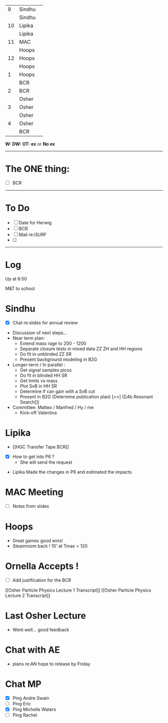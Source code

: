 
|     |        |     |
| --- | ------ | --- |
| 9   | Sindhu |     |
|     | Sindhu |     |
| 10  | Lipika |     |
|     | Lipika |     |
| 11  | MAC    |     |
|     | Hoops  |     |
| 12  | Hoops  |     |
|     | Hoops  |     |
| 1   | Hoops  |     |
|     | BCR    |     |
| 2   | BCR    |     |
|     | Osher  |     |
| 3   | Osher  |     |
|     | Osher  |     |
| 4   | Osher  |     |
|     | BCR    |     |

**W:**
**DW:**
**OT:**
**ex** or **No ex**

---
# The ONE thing: 
- [ ] BCR

---
# To Do

- [ ] Date for Herwig
- [ ] BCR
- [ ] Mail re:iSURF
- [ ] 

---

# Log

Up at 6:50 

M&T to school

# Sindhu
- [x] Chat re:slides for annual review
- Discussion of next steps...
- Near term plan:
	- Extend mass rage to 200 - 1200 
	- Separate closure tests in mixed data ZZ ZH and HH regions
	- Do fit in unblinded ZZ SR
	- Present background modeling in B2G
- Longer-term / In parallel :
	- Get signal samples picos
	- Do fit in blinded HH SR
	- Get limits vs mass
	- Plot SvB in HH SR
	- Determine if can gain with a SvB cut
	- Present in B2G (Determine publication plan)
[>>] ([[4b Resonant Search]])
- Committee:  Matteo / Manfred / Hy / me 
	- Kick-off Valentina


# Lipika
- [[HGC Transfer Tape BCR]]
- [x] How to get into P6 ?
	- She will send the request
- Lipika Made the changes in P6 and estimated the impacts

# MAC Meeting
- [ ] Notes from slides

# Hoops
- Great games good wins! 
- Steamroom back ! 10' at Tmax = 120

# Ornella Accepts ! 

- [ ] Add justification for the BCR

[[Osher Particle Physics Lecture 1 Transcript]]
[[Osher Particle Physics Lecture 2 Transcript]]

# Last Osher Lecture
- Went well... good feedback

# Chat with AE
- plans re:AN hope to release by Friday

# Chat MP
- [x] Ping Andre Swain
- [ ] Ping Eric
- [x] Ping Michelle Waters
- [ ] Ping Rachel 